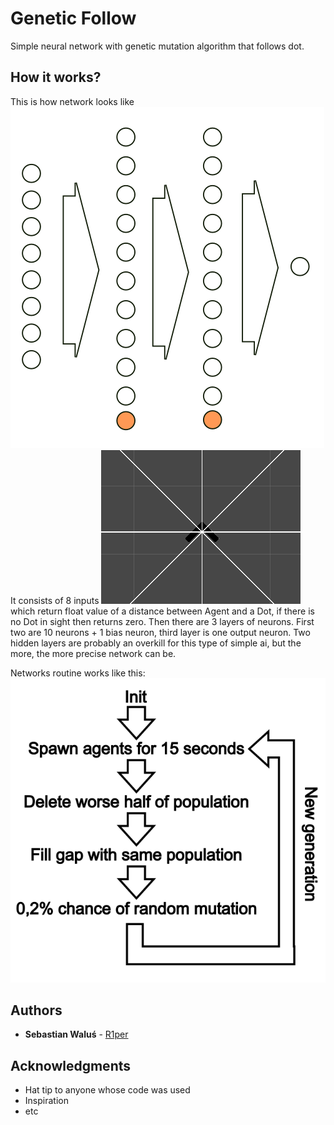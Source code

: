 # Genetic Follow

Simple neural network with genetic mutation algorithm that follows dot.

## How it works?
This is how network looks like
![Network](network.PNG)
It consists of 8 inputs
![Agent](agent.PNG)
which return float value of a distance between Agent and a Dot, if there is no Dot in sight then returns zero.
Then there are 3 layers of neurons. First two are 10 neurons + 1 bias neuron, third layer is one output neuron. Two hidden layers are probably an overkill for this type of simple ai, but the more, the more precise network can be.

Networks routine works like this:
![Routine](routine.PNG)

## Authors

* **Sebastian Waluś** - [R1per](https://github.com/R1per)

## Acknowledgments

* Hat tip to anyone whose code was used
* Inspiration
* etc
